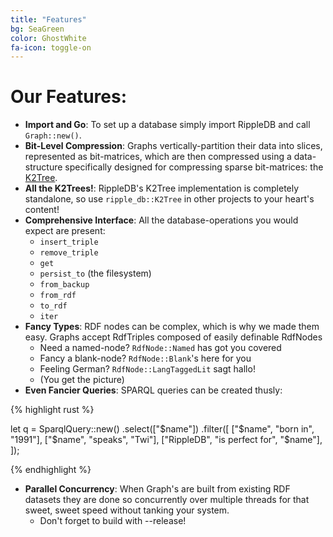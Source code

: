 ```yaml
---
title: "Features"
bg: SeaGreen
color: GhostWhite
fa-icon: toggle-on
---
```


# Our Features:

- **Import and Go**: To set up a database simply import RippleDB and call `Graph::new()`.
- **Bit-Level Compression**: Graphs vertically-partition their data into slices, represented as bit-matrices, which are then compressed using a data-structure specifically designed for compressing sparse bit-matrices: the [K2Tree](http://swp.dcc.uchile.cl/TR/2009/TR_DCC-20090429-005.pdf).
- **All the K2Trees!**: RippleDB's K2Tree implementation is completely standalone, so use `ripple_db::K2Tree` in other projects to your heart's content!
- **Comprehensive Interface**: All the database-operations you would expect are present:
  - `insert_triple`
  - `remove_triple`
  - `get`
  - `persist_to` (the filesystem)
  - `from_backup`
  - `from_rdf`
  - `to_rdf`
  - `iter`
- **Fancy Types**: RDF nodes can be complex, which is why we made them easy. Graphs accept RdfTriples composed of easily definable RdfNodes
  - Need a named-node? `RdfNode::Named` has got you covered
  - Fancy a blank-node? `RdfNode::Blank`'s here for you
  - Feeling German? `RdfNode::LangTaggedLit` sagt hallo!
  - (You get the picture)
- **Even Fancier Queries**: SPARQL queries can be created thusly:

{% highlight rust %}

let q = SparqlQuery::new()
  .select(["$name"])
  .filter([
    ["$name", "born in", "1991"],
    ["$name", "speaks", "Twi"],
    ["RippleDB", "is perfect for", "$name"],
]);

{% endhighlight %}
- **Parallel Concurrency**: When Graph's are built from existing RDF datasets they are done so concurrently over multiple threads for that sweet, sweet speed without tanking your system.
  - Don't forget to build with --release!
